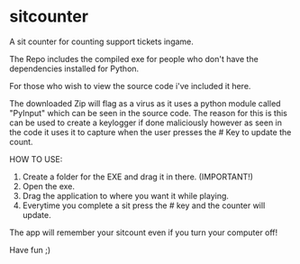 # sitcounter
A sit counter for counting support tickets ingame.

The Repo includes the compiled exe for people who don't have the dependencies installed for Python.

For those who wish to view the source code i've included it here.

The downloaded Zip will flag as a virus as it uses a python module called "PyInput" which can be seen in the source code. The reason for this is this can be used to create a keylogger if done maliciously however as seen
in the code it uses it to capture when the user presses the # Key to update the count.


HOW TO USE:
1. Create a folder for the EXE and drag it in there. (IMPORTANT!)
2. Open the exe.
2. Drag the application to where you want it while playing.
3. Everytime you complete a sit press the # key and the counter will update.

The app will remember your sitcount even if you turn your computer off!

Have fun ;)
